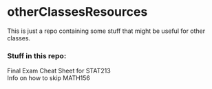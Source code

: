 # otherClassesResources
This is just a repo containing some stuff that might be useful for other classes.

### Stuff in this repo:  
Final Exam Cheat Sheet for STAT213  
Info on how to skip MATH156  

